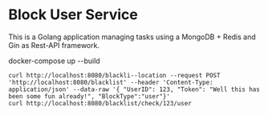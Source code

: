 # Block User Service

This is a Golang application managing tasks using a MongoDB + Redis and Gin as Rest-API framework.


docker-compose up --build

`curl http://localhost:8080/blackli--location --request POST 'http://localhost:8080/blacklist' --header 'Content-Type: application/json' --data-raw '{
"UserID": 123,
"Token": "Well this has been some fun already!",
"BlockType":"user"}'
`  
`curl http://localhost:8080/blacklist/check/123/user`  



